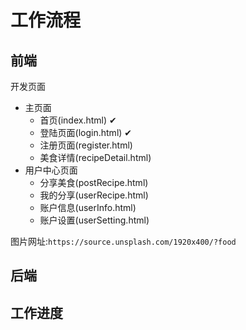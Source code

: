 # 工作流程

## 前端


开发页面

- 主页面
  - 首页(index.html) ✔
  - 登陆页面(login.html) ✔
  - 注册页面(register.html)
  - 美食详情(recipeDetail.html)
- 用户中心页面
  - 分享美食(postRecipe.html)
  - 我的分享(userRecipe.html)
  - 账户信息(userInfo.html)
  - 账户设置(userSetting.html)
  

图片网址:`https://source.unsplash.com/1920x400/?food`

## 后端


## 工作进度

